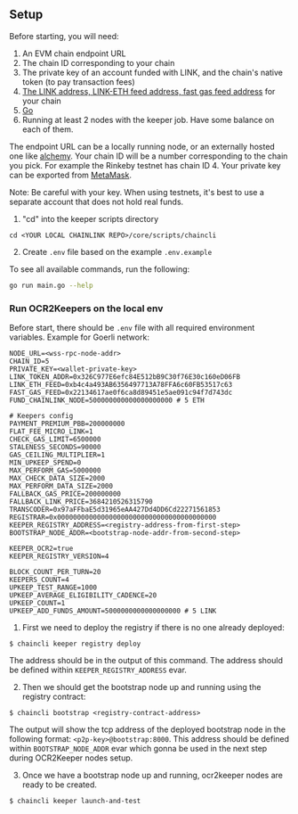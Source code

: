 ## Setup

Before starting, you will need:
1. An EVM chain endpoint URL
2. The chain ID corresponding to your chain
3. The private key of an account funded with LINK, and the chain's native token
   (to pay transaction fees)
4. [The LINK address, LINK-ETH feed address, fast gas feed address](https://docs.chain.link/docs/chainlink-keepers/introduction/#onboarding-steps)
   for your chain
5. [Go](https://go.dev/doc/install)
6. Running at least 2 nodes with the keeper job. Have some balance on each of them.

The endpoint URL can be a locally running node, or an externally hosted one like
[alchemy](https://www.alchemy.com/). Your chain ID will be a number
corresponding to the chain you pick. For example the Rinkeby testnet has chain
ID 4. Your private key can be exported from [MetaMask](https://metamask.zendesk.com/hc/en-us/articles/360015289632-How-to-Export-an-Account-Private-Key).

Note: Be careful with your key. When using testnets, it's best to use a separate
account that does not hold real funds.

1. "cd" into the keeper scripts  directory
```shell
cd <YOUR LOCAL CHAINLINK REPO>/core/scripts/chaincli
```
2. Create `.env` file based on the example `.env.example`

To see all available commands, run the following:
```bash
go run main.go --help
```

### Run OCR2Keepers on the local env

Before start, there should be `.env` file with all required environment variables. Example for Goerli network:
```.dotenv
NODE_URL=<wss-rpc-node-addr>
CHAIN_ID=5
PRIVATE_KEY=<wallet-private-key>
LINK_TOKEN_ADDR=0x326C977E6efc84E512bB9C30f76E30c160eD06FB
LINK_ETH_FEED=0xb4c4a493AB6356497713A78FFA6c60FB53517c63
FAST_GAS_FEED=0x22134617ae0f6ca8d89451e5ae091c94f7d743dc
FUND_CHAINLINK_NODE=500000000000000000000 # 5 ETH

# Keepers config
PAYMENT_PREMIUM_PBB=200000000
FLAT_FEE_MICRO_LINK=1
CHECK_GAS_LIMIT=6500000
STALENESS_SECONDS=90000
GAS_CEILING_MULTIPLIER=1
MIN_UPKEEP_SPEND=0
MAX_PERFORM_GAS=5000000
MAX_CHECK_DATA_SIZE=2000
MAX_PERFORM_DATA_SIZE=2000
FALLBACK_GAS_PRICE=200000000
FALLBACK_LINK_PRICE=3684210526315790
TRANSCODER=0x97aFFbaE5d31965eAA427Dd4DD6Cd22271561853
REGISTRAR=0x0000000000000000000000000000000000000000
KEEPER_REGISTRY_ADDRESS=<registry-address-from-first-step>
BOOTSTRAP_NODE_ADDR=<bootstrap-node-addr-from-second-step>

KEEPER_OCR2=true
KEEPER_REGISTRY_VERSION=4

BLOCK_COUNT_PER_TURN=20
KEEPERS_COUNT=4
UPKEEP_TEST_RANGE=1000
UPKEEP_AVERAGE_ELIGIBILITY_CADENCE=20
UPKEEP_COUNT=1
UPKEEP_ADD_FUNDS_AMOUNT=5000000000000000000 # 5 LINK
```

1. First we need to deploy the registry if there is no one already deployed:
```shell
$ chaincli keeper registry deploy
```
The address should be in the output of this command. The address should be defined within `KEEPER_REGISTRY_ADDRESS` evar.

2. Then we should get the bootstrap node up and running using the registry contract:
```shell
$ chaincli bootstrap <registry-contract-address>
```
The output will show the tcp address of the deployed bootstrap node in the following format: `<p2p-key>@bootstrap:8000`.
This address should be defined within `BOOTSTRAP_NODE_ADDR` evar which gonna be used in the next step during OCR2Keeper nodes setup.

3. Once we have a bootstrap node up and running, ocr2keeper nodes are ready to be created.
```shell
$ chaincli keeper launch-and-test
```